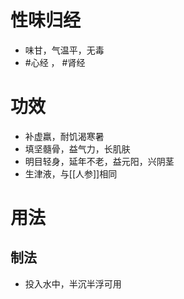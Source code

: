 # 性味归经
- 味甘，气温平，无毒
-  #心经 ， #肾经 
# 功效
- 补虚羸，耐饥渴寒暑
- 填坚髓骨，益气力，长肌肤
- 明目轻身，延年不老，益元阳，兴阴茎
- 生津液，与[[人参]]相同
# 用法
## 制法
- 投入水中，半沉半浮可用